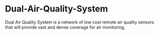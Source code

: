 # Dual-Air-Quality-System
Dual Air Quality System is a network of low cost remote air quality sensors that will provide vast and dense coverage for air monitoring.
